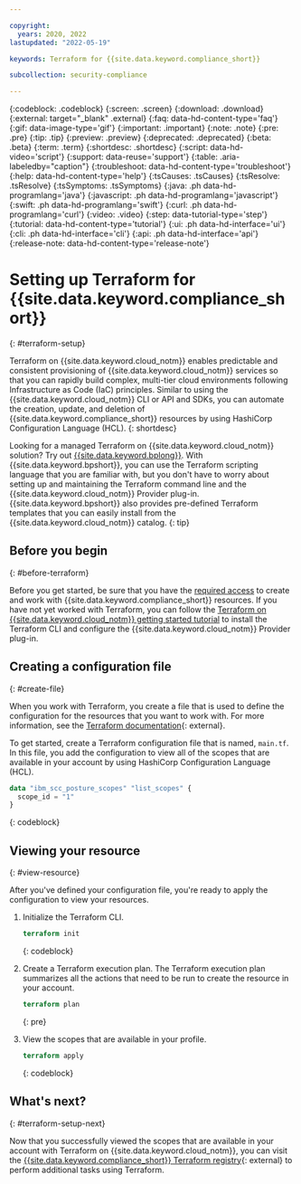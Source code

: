 ```yaml
---

copyright:
  years: 2020, 2022
lastupdated: "2022-05-19"

keywords: Terraform for {{site.data.keyword.compliance_short}}

subcollection: security-compliance

---
```


{:codeblock: .codeblock}
{:screen: .screen}
{:download: .download}
{:external: target="_blank" .external}
{:faq: data-hd-content-type='faq'}
{:gif: data-image-type='gif'}
{:important: .important}
{:note: .note}
{:pre: .pre}
{:tip: .tip}
{:preview: .preview}
{:deprecated: .deprecated}
{:beta: .beta}
{:term: .term}
{:shortdesc: .shortdesc}
{:script: data-hd-video='script'}
{:support: data-reuse='support'}
{:table: .aria-labeledby="caption"}
{:troubleshoot: data-hd-content-type='troubleshoot'}
{:help: data-hd-content-type='help'}
{:tsCauses: .tsCauses}
{:tsResolve: .tsResolve}
{:tsSymptoms: .tsSymptoms}
{:java: .ph data-hd-programlang='java'}
{:javascript: .ph data-hd-programlang='javascript'}
{:swift: .ph data-hd-programlang='swift'}
{:curl: .ph data-hd-programlang='curl'}
{:video: .video}
{:step: data-tutorial-type='step'}
{:tutorial: data-hd-content-type='tutorial'}
{:ui: .ph data-hd-interface='ui'}
{:cli: .ph data-hd-interface='cli'}
{:api: .ph data-hd-interface='api'}
{:release-note: data-hd-content-type='release-note'}


# Setting up Terraform for {{site.data.keyword.compliance_short}}
{: #terraform-setup} 

Terraform on {{site.data.keyword.cloud_notm}} enables predictable and consistent provisioning of {{site.data.keyword.cloud_notm}} services so that you can rapidly build complex, multi-tier cloud environments following Infrastructure as Code (IaC) principles. Similar to using the {{site.data.keyword.cloud_notm}} CLI or API and SDKs, you can automate the creation, update, and deletion of {{site.data.keyword.compliance_short}} resources by using HashiCorp Configuration Language (HCL).
{: shortdesc}

Looking for a managed Terraform on {{site.data.keyword.cloud_notm}} solution? Try out [{{site.data.keyword.bplong}}](/docs/schematics?topic=schematics-getting-started). With {{site.data.keyword.bpshort}}, you can use the Terraform scripting language that you are familiar with, but you don't have to worry about setting up and maintaining the Terraform command line and the {{site.data.keyword.cloud_notm}} Provider plug-in. {{site.data.keyword.bpshort}} also provides pre-defined Terraform templates that you can easily install from the {{site.data.keyword.cloud_notm}} catalog.
{: tip}

## Before you begin
{: #before-terraform}


Before you get started, be sure that you have the [required access](/docs/security-compliance?topic=security-compliance-access-management) to create and work with {{site.data.keyword.compliance_short}} resources. If you have not yet worked with Terraform, you can follow the [Terraform on {{site.data.keyword.cloud_notm}} getting started tutorial](/docs/ibm-cloud-provider-for-terraform?topic=ibm-cloud-provider-for-terraform-getting-started) to install the Terraform CLI and configure the {{site.data.keyword.cloud_notm}} Provider plug-in.

## Creating a configuration file
{: #create-file}

When you work with Terraform, you create a file that is used to define the configuration for the resources that you want to work with. For more information, see the [Terraform documentation](https://www.terraform.io/language){: external}.


To get started, create a Terraform configuration file that is named, `main.tf`. In this file, you add the configuration to view all of the scopes that are available in your account by using HashiCorp Configuration Language (HCL). 
   
```terraform
data "ibm_scc_posture_scopes" "list_scopes" {
  scope_id = "1"
}
```
{: codeblock}


## Viewing your resource
{: #view-resource}

After you've defined your configuration file, you're ready to apply the configuration to view your resources.

1. Initialize the Terraform CLI.

   ```terraform
   terraform init
   ```
   {: codeblock}

2. Create a Terraform execution plan. The Terraform execution plan summarizes all the actions that need to be run to create the resource in your account.

   ```terraform
   terraform plan
   ```
   {: pre}

3. View the scopes that are available in your profile.

   ```terraform
   terraform apply
   ```
   {: codeblock}


## What's next?
{: #terraform-setup-next}

Now that you successfully viewed the scopes that are available in your account with Terraform on {{site.data.keyword.cloud_notm}}, you can visit the [{{site.data.keyword.compliance_short}} Terraform registry](https://registry.terraform.io/providers/IBM-Cloud/ibm/latest/docs){: external} to perform additional tasks using Terraform.
